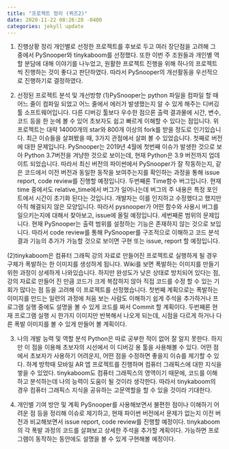 ```yaml
---
title: "프로젝트 정리 (퀴즈2)"
date: 2020-11-22 08:26:28 -0400
categories: jekyll update
---
```

1. 진행상황 정리
개인별로 선정한 프로젝트를 후보로 두고 여러 장단점을 고려해 그 중에서 PySnooper와 tinykaboom를 선정했다. 또한 이번 주 조원들과 개인별 역할 분담에 대해 이야기를 나누었고, 원활한 프로젝트 진행을 위해 하나의 프로젝트씩 진행하는 것이 좋다고 판단하였다. 따라서 PySnooper의 개선활동을 우선적으로 진행하기로 결정하였다.

2. 선정된 프로젝트 분석 및 개선방향
(1)PySnooper는 python 파일을 컴파일 할 때 어느 줄이 컴파일 되었고 어느 줄에서 에러가 발생했는지 알 수 있게 해주는 디버깅 툴 소프트웨어입니다. 다른 디버깅 툴보다 우수한 점으론 출력 결과물에 시간, 변수, 코드 등을 한 눈에 볼 수 있어 초보자도 쉽고 빠르게 이해할 수 있다는 점입니다. 위 프로젝트는 대략 14000개의 star와 800개 이상의 fork를 받을 정도로 인기있습니다. 최근 이슈들을 살펴봤을 때, 3가지 관점에서 살펴 볼 수 있었습니다. 첫째로 버전에 대한 문제입니다. PySnooper는 2019년 4월에 첫번째 이슈가 발생한 것으로 보아 Python 3.7버전을 겨냥한 것으로 보이는데, 현재 Python은 3.9 버전까지 업데이트 되었습니다. 따라서 최신 버전의 파이썬에서 PySnooper가 잘 작동하는지, 같은 코드에서 이전 버전과 동일한 동작을 보여주는지를 확인하는 과정을 통해 issue report, code review를 진행할 예정입니다. 두번째론 Time함수 버그입니다. 현재 time 중에서도 relative_time에서 버그가 일어나는데 버그의 주 내용은 특정 포인트에서 시간이 초기화 된다는 것입니다. 개발자는 이를 인지하고 수정했다고 했지만 아직 해결되지 않은 모양입니다. 따라서 pysnooper가 어떤 함수와 사용시 버그를 일으키는지에 대해서 찾아보고, issue에 올릴 예정입니다. 세번째론 범위의 문제입니다. 현재 PySnooper는 출력 범위를 설정하는 기능은 존재하지 않는 것으로 보입니다. 따라서 code review를 통해 PySnooper를 구조적으로 이해하고 코드 분석결과 기능의 추가가 가능할 것으로 보이면 구현 또는 issue, report 할 예정입니다.

(2)tinykaboom은 컴퓨터 그래픽 강의 자료로 만들어진 프로젝트로 실행하게 될 경우 구체가 폭발하는 한 이미지를 생성하게 됩니다. Wiki를 보면 폭발하는 이미지를 만들기 위한 과정이 상세하게 나와있습니다. 하지만 완성도가 낮은 상태로 방치되어 있다는 점, 강의 자료로 만들어 진 만큼 코드가 크게 복잡하지 않아 직접 코드를 수정 할 수 있는 기회가 많다는 점 등을 고려해 이 프로젝트를 선정했습니다. 첫번째 계획으로는 폭발하는 이미지를 만드는 일련의 과정에 처음 보는 사람도 이해하기 쉽게 주석을 추가하거나 프로그램 실행 중에도 설명을 볼 수 있게 코드를 짜서 Commit 할 계획이다. 두번째론 현재 프로그램 실행 시 한가지 이미지만 반복해서 나오게 되는데, 시점을 다르게 하거나 다른 폭발 이미지를 볼 수 있게 만들어 볼 계획이다.

3. 나의 개발 능력 및 역할 분석
Python은 따로 공부한 적이 없어 잘 알지 못한다. 하지만 이 점을 이용해 초보자의 시선에서 이 디버깅 용 툴을 사용해볼 수 있다. 어떤 점에서 초보자가 사용하기 어려운지, 어떤 점을 수정하면 좋을지 이슈를 제기할 수 있다.
하계 방학때 모바일 AR 앱 프로젝트를 진행하며 컴퓨터 그래픽스에 대한 지식을 쌓을 수 있었다. tinykaboom도 컴퓨터 그래픽스의 영역이기 때문에, 코드를 이해하고 분석하는데 나의 능력이 도움이 될 것이라 생각한다. 따라서 tinykaboom의 경우 컴퓨터 그래픽스 지식을 공유하는 고문역할을 할 수 있을 것이라 기대한다.

4. 개인별 기여 방안 및 계획
PySnooper를 사용해보면서 불편한 점이나 이해하기 어려운 점 등을 정리해 이슈로 제기하고, 현재 파이썬 버전에서 문제가 없는지 이전 버전과 비교해보면서 issue report, code review를 진행할 예정이다.
tinykaboom의 각 폭발 과정의 코드를 살펴보고 상세한 주석을 추가할 계획이다. 가능하면 프로그램이 동작하는 동안에도 설명을 볼 수 있게 구현해볼 예정이다.
